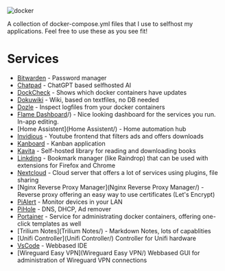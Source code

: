 ![docker](https://github.com/nomind69/docker-containers/assets/39767172/819b6da1-136c-46d3-9ed3-3b3bbbc97626)


A collection of docker-compose.yml files that I use to selfhost my applications.
Feel free to use these as you see fit!

# Services

* [Bitwarden](Bitwarden/) - Password manager
* [Chatpad](Chatpad/) - ChatGPT based selfhosted AI
* [DockCheck](DockCheck/) - Shows which docker containers have updates
* [Dokuwiki](Dokuwiki/) - Wiki, based on textfiles, no DB needed
* [Dozle](Dozle/) - Inspect logfiles from your docker containers
* [Flame Dashboard](Flame%20Dashboard)/) - Nice looking dashboard for the services you run. In-app editing.
* [Home Assistent](Home Assistent/) - Home automation hub
* [Invidious](Invidious/) - Youtube frontend that filters ads and offers downloads
* [Kanboard](Kanboard/) - Kanban application
* [Kavita](Kavita/) - Self-hosted library for reading and downloading books
* [Linkding](Linkding/) - Bookmark manager (like Raindrop) that can be used with extensions for Firefox and Chrome
* [Nextcloud](Nextcloud/) - Cloud server that offers a lot of services using plugins, file sharing
* [Nginx Reverse Proxy Manager](Nginx Reverse Proxy Manager/) - Reverse proxy offering an easy way to use certificates (Let's Encrypt)
* [PiAlert](PiAlert/) - Monitor devices in your LAN
* [PiHole](PiHole/) - DNS, DHCP, Ad remover
* [Portainer](Portainer/) - Service for administrating docker containers, offering one-click templates as well
* [Trilium Notes](Trilium Notes/) - Markdown Notes, lots of capablities
* [Unifi Controller](Unifi Controller/) Controller for Unifi hardware
* [VsCode](VsCode/) - Webbased IDE
* [Wireguard Easy VPN](Wireguard Easy VPN/) Webbased GUI for administration of Wireguard VPN connections
